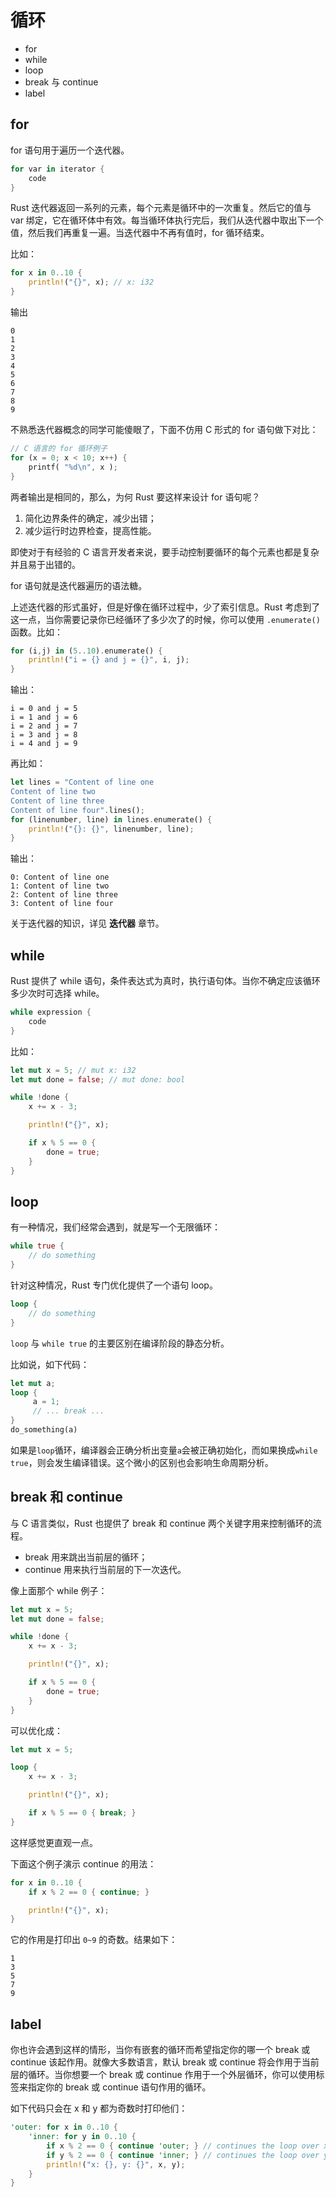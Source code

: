 # 循环

- for
- while
- loop
- break 与 continue
- label


## for

for 语句用于遍历一个迭代器。
```rust
for var in iterator {
    code
}
```
Rust 迭代器返回一系列的元素，每个元素是循环中的一次重复。然后它的值与 var 绑定，它在循环体中有效。每当循环体执行完后，我们从迭代器中取出下一个值，然后我们再重复一遍。当迭代器中不再有值时，for 循环结束。

比如：
```rust
for x in 0..10 {
    println!("{}", x); // x: i32
}
```
输出
```
0
1
2
3
4
5
6
7
8
9
```

不熟悉迭代器概念的同学可能傻眼了，下面不仿用 C 形式的 for 语句做下对比：

```rust
// C 语言的 for 循环例子
for (x = 0; x < 10; x++) {
    printf( "%d\n", x );
}
```

两者输出是相同的，那么，为何 Rust 要这样来设计 for 语句呢？

1. 简化边界条件的确定，减少出错；
2. 减少运行时边界检查，提高性能。

即使对于有经验的 C 语言开发者来说，要手动控制要循环的每个元素也都是复杂并且易于出错的。

for 语句就是迭代器遍历的语法糖。

上述迭代器的形式虽好，但是好像在循环过程中，少了索引信息。Rust 考虑到了这一点，当你需要记录你已经循环了多少次了的时候，你可以使用 `.enumerate()` 函数。比如：

```rust
for (i,j) in (5..10).enumerate() {
    println!("i = {} and j = {}", i, j);
}
```
输出：

```
i = 0 and j = 5
i = 1 and j = 6
i = 2 and j = 7
i = 3 and j = 8
i = 4 and j = 9
```
再比如：

```rust
let lines = "Content of line one
Content of line two
Content of line three
Content of line four".lines();
for (linenumber, line) in lines.enumerate() {
    println!("{}: {}", linenumber, line);
}
```
输出：
```
0: Content of line one
1: Content of line two
2: Content of line three
3: Content of line four
```

关于迭代器的知识，详见 **迭代器** 章节。

## while

Rust 提供了 while 语句，条件表达式为真时，执行语句体。当你不确定应该循环多少次时可选择 while。

```rust
while expression {
    code
}
```

比如：

```rust
let mut x = 5; // mut x: i32
let mut done = false; // mut done: bool

while !done {
    x += x - 3;

    println!("{}", x);

    if x % 5 == 0 {
        done = true;
    }
}
```

## loop

有一种情况，我们经常会遇到，就是写一个无限循环：

```rust
while true {
    // do something
}
```

针对这种情况，Rust 专门优化提供了一个语句 loop。

```rust
loop {
    // do something
}
```

`loop` 与 `while true` 的主要区别在编译阶段的静态分析。

比如说，如下代码：

```rust
let mut a;
loop {
     a = 1;
     // ... break ...
}
do_something(a)
```

如果是`loop`循环，编译器会正确分析出变量`a`会被正确初始化，而如果换成`while true`，则会发生编译错误。这个微小的区别也会影响生命周期分析。

## break 和 continue

与 C 语言类似，Rust 也提供了 break 和 continue 两个关键字用来控制循环的流程。

- break 用来跳出当前层的循环；
- continue 用来执行当前层的下一次迭代。

像上面那个 while 例子：

```rust
let mut x = 5;
let mut done = false;

while !done {
    x += x - 3;

    println!("{}", x);

    if x % 5 == 0 {
        done = true;
    }
}
```
可以优化成：

```rust
let mut x = 5;

loop {
    x += x - 3;

    println!("{}", x);

    if x % 5 == 0 { break; }
}
```
这样感觉更直观一点。

下面这个例子演示 continue 的用法：

```rust
for x in 0..10 {
    if x % 2 == 0 { continue; }

    println!("{}", x);
}
```
它的作用是打印出 `0~9` 的奇数。结果如下：

```
1
3
5
7
9
```

## label

你也许会遇到这样的情形，当你有嵌套的循环而希望指定你的哪一个 break 或 continue 该起作用。就像大多数语言，默认 break 或 continue 将会作用于当前层的循环。当你想要一个 break 或 continue 作用于一个外层循环，你可以使用标签来指定你的 break 或 continue 语句作用的循环。

如下代码只会在 x 和 y 都为奇数时打印他们：

```rust
'outer: for x in 0..10 {
    'inner: for y in 0..10 {
        if x % 2 == 0 { continue 'outer; } // continues the loop over x
        if y % 2 == 0 { continue 'inner; } // continues the loop over y
        println!("x: {}, y: {}", x, y);
    }
}
```
